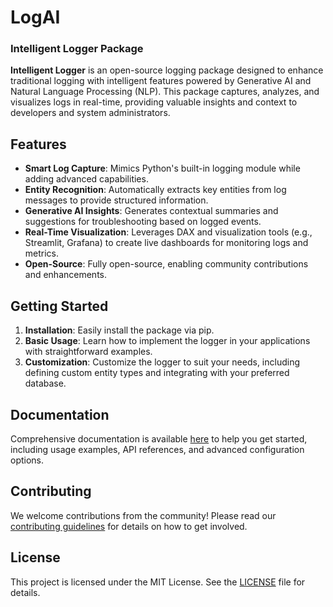 # LogAI

### Intelligent Logger Package

**Intelligent Logger** is an open-source logging package designed to enhance traditional logging with intelligent features powered by Generative AI and Natural Language Processing (NLP). This package captures, analyzes, and visualizes logs in real-time, providing valuable insights and context to developers and system administrators.

## Features

- **Smart Log Capture**: Mimics Python's built-in logging module while adding advanced capabilities.
- **Entity Recognition**: Automatically extracts key entities from log messages to provide structured information.
- **Generative AI Insights**: Generates contextual summaries and suggestions for troubleshooting based on logged events.
- **Real-Time Visualization**: Leverages DAX and visualization tools (e.g., Streamlit, Grafana) to create live dashboards for monitoring logs and metrics.
- **Open-Source**: Fully open-source, enabling community contributions and enhancements.

## Getting Started

1. **Installation**: Easily install the package via pip.
2. **Basic Usage**: Learn how to implement the logger in your applications with straightforward examples.
3. **Customization**: Customize the logger to suit your needs, including defining custom entity types and integrating with your preferred database.

## Documentation

Comprehensive documentation is available [here](link-to-documentation) to help you get started, including usage examples, API references, and advanced configuration options.

## Contributing

We welcome contributions from the community! Please read our [contributing guidelines](link-to-contributing-guide) for details on how to get involved.

## License

This project is licensed under the MIT License. See the [LICENSE](link-to-license) file for details.
